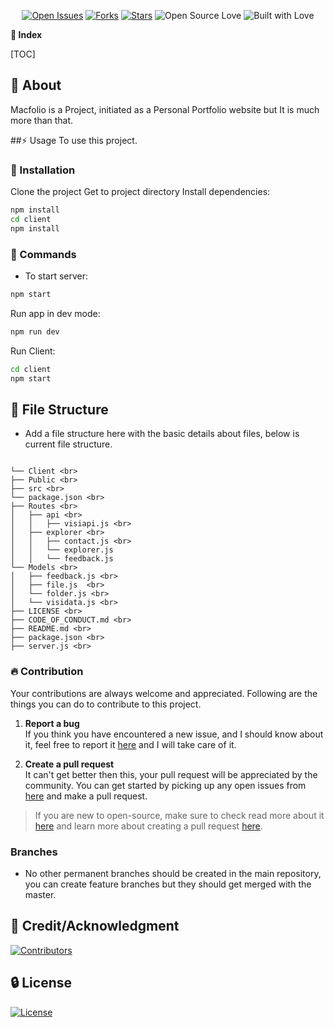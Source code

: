 <div align=center>

[![Open Issues](https://img.shields.io/github/issues/genialkartik/Macfolio?style=for-the-badge&logo=github)](https://github.com/genialkartik/Macfolio/issues) [![Forks](https://img.shields.io/github/forks/genialkartik/Macfolio?style=for-the-badge&logo=github)](https://github.com/genialkartik/Macfolio/network/members) [![Stars](https://img.shields.io/github/stars/genialkartik/Macfolio?style=for-the-badge&logo=reverbnation)](https://github.com/code-monk08/connect-four/stargazers) ![Open Source Love](https://img.shields.io/badge/Open%20Source-%E2%99%A5-red?style=for-the-badge&logo=open-source-initiative) ![Built with Love](https://img.shields.io/badge/Built%20With-%E2%99%A5-critical?style=for-the-badge&logo=ko-fi)

</div>

**📒 Index**

[TOC]

## 🔰 About

Macfolio is a Project, initiated as a Personal Portfolio website but It is much more than that.

##⚡ Usage
To use this project.

### 📁 Installation

Clone the project
Get to project directory
Install dependencies:

```bash
npm install
cd client
npm install
```

### 📁 Commands

-   To start server:

```bash
npm start
```
Run app in dev mode:

```bash
npm run dev
```

Run Client:

```bash
cd client
npm start
```

##  📁 File Structure
- Add a file structure here with the basic details about files, below is current file structure.

```

└── Client <br>
├── Public <br>
├── src <br>
└── package.json <br>
├── Routes <br>
│   ├── api <br>
│   │   ├── visiapi.js <br>
│   ├── explorer <br>
│   │   ├── contact.js <br>
│   │   └── explorer.js
│   │   └── feedback.js
└── Models <br>
│   ├── feedback.js <br>
│   ├── file.js  <br>
│   └── folder.js <br>
│   └── visidata.js <br>
├── LICENSE <br>
├── CODE_OF_CONDUCT.md <br>
├── README.md <br>
├── package.json <br>
├── server.js <br>

```


 ### 🔥  Contribution

 Your contributions are always welcome and appreciated. Following are the things you can do to contribute to this project.

 1. **Report a bug** <br>
 If you think you have encountered a new issue, and I should know about it, feel free to report it [here](https://github.com/genialkartik/Macfolio/issues/new) and I will take care of it.

 3. **Create a pull request** <br>
 It can't get better then this, your pull request will be appreciated by the community. You can get started by picking up any open issues from [here](https://github.com/genialkartik/Macfolio/issues) and make a pull request.

 > If you are new to open-source, make sure to check read more about it [here](https://www.digitalocean.com/community/tutorial_series/an-introduction-to-open-source) and learn more about creating a pull request [here](https://www.digitalocean.com/community/tutorials/how-to-create-a-pull-request-on-github).

 ###  Branches

- No other permanent branches should be created in the main repository, you can create feature branches but they should get merged with the master.


##  🌟 Credit/Acknowledgment
[![Contributors](https://img.shields.io/github/contributors/genialkartik/Macfolio?style=for-the-badge)](https://github.com//genialkartik/Macfolio/graphs/contributors)

##  🔒 License
[![License](https://img.shields.io/github/license/genialkartik/Macfolio?style=for-the-badge)](https://github.com/genialkartik/Macfolio/blob/master/LICENSE)
```
